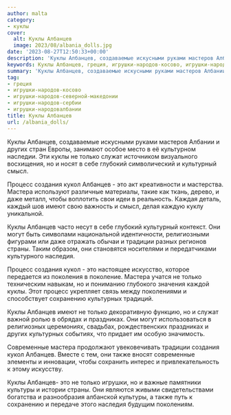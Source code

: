 ```yaml
---
author: malta
category:
- куклы
cover:
  alt: Куклы Албанцев
  image: 2023/08/albania_dolls.jpg
date: '2023-08-27T12:50:33+00:00'
description: 'Куклы Албанцев, создаваемые искусными руками мастеров Албании и других стран Европы, занимают особое место в её культурном наследии. Эти куклы не только...'
keywords: Куклы Албанцев, греция, игрушки-народов-косово, игрушки-народов-северной-македонии, игрушки-народов-сербии, игрушки-народовалбании, куклы, албанцев, только, процесс, создания, кукол, это, мастера, других, служат, глубокий, культурный, смысл, имеют, могут
summary: 'Куклы Албанцев, создаваемые искусными руками мастеров Албании и других стран Европы, занимают особое место в её культурном наследии. Эти куклы не только...'
tag:
- греция
- игрушки-народов-косово
- игрушки-народов-северной-македонии
- игрушки-народов-сербии
- игрушки-народовалбании
title: Куклы Албанцев
url: /albania_dolls/
---
```


Куклы Албанцев, создаваемые искусными руками мастеров Албании и других стран Европы, занимают особое место в её культурном наследии. Эти куклы не только служат источником визуального восхищения, но и носят в себе глубокий символический и культурный смысл.

Процесс создания кукол Албанцев \- это акт креативности и мастерства. Мастера используют различные материалы, такие как ткань, дерево, и даже металл, чтобы воплотить свои идеи в реальность. Каждая деталь, каждый шов имеют свою важность и смысл, делая каждую куклу уникальной.

Куклы Албанцев часто несут в себе глубокий культурный контекст. Они могут быть символами национальной идентичности, религиозными фигурами или даже отражать обычаи и традиции разных регионов страны. Таким образом, они становятся носителями и передатчиками культурного наследия.

Процесс создания кукол \- это настоящее искусство, которое передается из поколения в поколение. Мастера учатся не только техническим навыкам, но и пониманию глубокого значения каждой куклы. Этот процесс укрепляет связь между поколениями и способствует сохранению культурных традиций.

Куклы Албанцев имеют не только декоративную функцию, но и служат важной ролью в обрядах и праздниках. Они могут использоваться в религиозных церемониях, свадьбах, рождественских праздниках и других культурных событиях, что придает им особую значимость.

Современные мастера продолжают увековечивать традиции создания кукол Албанцев. Вместе с тем, они также вносят современные элементы и инновации, чтобы сохранить интерес и привлекательность к этому искусству.

Куклы Албанцев\- это не только игрушки, но и важные памятники культуры и истории страны. Они являются живыми свидетельствами богатства и разнообразия албанской культуры, а также путь к сохранению и передаче этого наследия будущим поколениям.